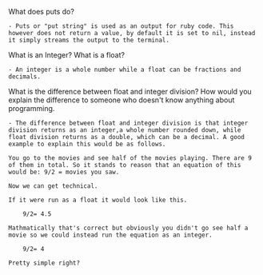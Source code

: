 What does puts do?

	- Puts or "put string" is used as an output for ruby code. This however does not return a value, by default it is set to nil, instead it simply streams the output to the terminal.

What is an Integer? What is a float?

	- An integer is a whole number while a float can be fractions and decimals.

What is the difference between float and integer division? How would you explain the difference to someone who doesn't know anything about programming.

	- The difference between float and integer division is that integer division returns as an integer,a whole number rounded down, while float division returns as a double, which can be a decimal. A good example to explain this would be as follows. 

	You go to the movies and see half of the movies playing. There are 9 of them in total. So it stands to reason that an equation of this would be: 9/2 = movies you saw.

	Now we can get technical.

	If it were run as a float it would look like this.

		9/2= 4.5

	Mathmatically that's correct but obviously you didn't go see half a movie so we could instead run the equation as an integer.

		9/2= 4

	Pretty simple right?

<!--
Hours in a year

```ruby
x = 365
x = x * 24
p x

```
minutes in a decade

```ruby

```
 -->